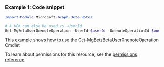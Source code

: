 ### Example 1: Code snippet

```powershellImport-Module Microsoft.Graph.Beta.Notes

# A UPN can also be used as -UserId.
Get-MgBetaUserOnenoteOperation -UserId $userId -OnenoteOperationId $onenoteOperationId
```
This example shows how to use the Get-MgBetaBetaUserOnenoteOperation Cmdlet.
To learn about permissions for this resource, see the [permissions reference](/graph/permissions-reference).

